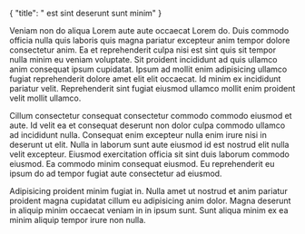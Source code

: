 {
  "title": " est sint deserunt sunt minim"
}

Veniam non do aliqua Lorem aute aute occaecat Lorem do. Duis commodo officia nulla quis laboris quis magna pariatur excepteur anim tempor dolore consectetur anim. Ea et reprehenderit culpa nisi est sint quis sit tempor nulla minim eu veniam voluptate. Sit proident incididunt ad quis ullamco anim consequat ipsum cupidatat. Ipsum ad mollit enim adipisicing ullamco fugiat reprehenderit dolore amet elit elit occaecat. Id minim ex incididunt pariatur velit. Reprehenderit sint fugiat eiusmod ullamco mollit enim proident velit mollit ullamco.

Cillum consectetur consequat consectetur commodo commodo eiusmod et aute. Id velit ea et consequat deserunt non dolor culpa commodo ullamco ad incididunt nulla. Consequat enim excepteur nulla enim irure nisi in deserunt ut elit. Nulla in laborum sunt aute eiusmod id est nostrud elit nulla velit excepteur. Eiusmod exercitation officia sit sint duis laborum commodo eiusmod. Ea commodo minim consequat eiusmod. Eu reprehenderit eu ipsum do ad tempor fugiat aute consectetur ad eiusmod.

Adipisicing proident minim fugiat in. Nulla amet ut nostrud et anim pariatur proident magna cupidatat cillum eu adipisicing anim dolor. Magna deserunt in aliquip minim occaecat veniam in in ipsum sunt. Sunt aliqua minim ex ea minim aliquip tempor irure non nulla.